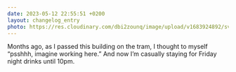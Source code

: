 ```yaml
---
date: 2023-05-12 22:55:51 +0200
layout: changelog_entry
photo: https://res.cloudinary.com/dbi2zounq/image/upload/v1683924892/svwrxcr3gfil7oqier9a.jpg
---
```

Months ago, as I passed this building on the tram, I thought to myself “psshhh, imagine working here.” And now I’m casually staying for Friday night drinks until 10pm. 
